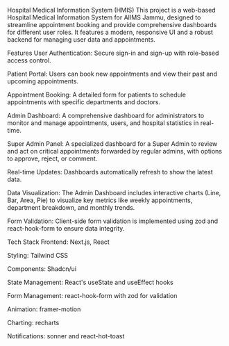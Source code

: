  Hospital Medical Information System (HMIS)
This project is a web-based Hospital Medical Information System for AIIMS Jammu, designed to streamline appointment booking and provide comprehensive dashboards for different user roles. It features a modern, responsive UI and a robust backend for managing user data and appointments.

Features
User Authentication: Secure sign-in and sign-up with role-based access control.

Patient Portal: Users can book new appointments and view their past and upcoming appointments.

Appointment Booking: A detailed form for patients to schedule appointments with specific departments and doctors.

Admin Dashboard: A comprehensive dashboard for administrators to monitor and manage appointments, users, and hospital statistics in real-time.

Super Admin Panel: A specialized dashboard for a Super Admin to review and act on critical appointments forwarded by regular admins, with options to approve, reject, or comment.

Real-time Updates: Dashboards automatically refresh to show the latest data.

Data Visualization: The Admin Dashboard includes interactive charts (Line, Bar, Area, Pie) to visualize key metrics like weekly appointments, department breakdown, and monthly trends.

Form Validation: Client-side form validation is implemented using zod and react-hook-form to ensure data integrity.

Tech Stack
Frontend: Next.js, React

Styling: Tailwind CSS

Components: Shadcn/ui

State Management: React's useState and useEffect hooks

Form Management: react-hook-form with zod for validation

Animation: framer-motion

Charting: recharts

Notifications: sonner and react-hot-toast
